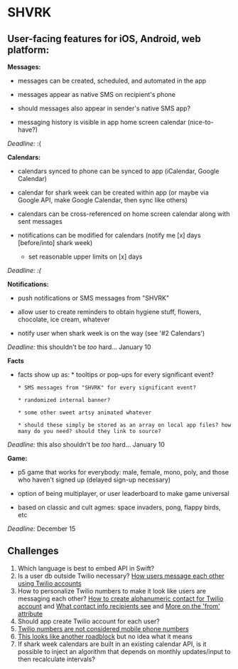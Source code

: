 # SHVRK

## User-facing features for iOS, Android, web platform:

**Messages:**

 * messages can be created, scheduled, and automated in the app
    
 * messages appear as native SMS on recipient's phone
    
 * should messages also appear in sender's native SMS app?
    
 * messaging history is visible in app home screen calendar (nice-to-have?)

*Deadline:* :(

**Calendars:**

* calendars synced to phone can be synced to app (iCalendar, Google Calendar)
    
* calendar for shark week can be created within app (or maybe via Google API, make Google Calendar, then sync like others)
    
* calendars can be cross-referenced on home screen calendar along with sent messages
    
* notifications can be modified for calendars (notify me [x] days [before/into] shark week)

   * set reasonable upper limits on [x] days
        
*Deadline: :(*

**Notifications:**

* push notifications or SMS messages from "SHVRK"

* allow user to create reminders to obtain hygiene stuff, flowers, chocolate, ice cream, whatever

* notify user when shark week is on the way (see '#2 Calendars')

*Deadline:* this shouldn't be *too* hard... January 10

**Facts**

* facts show up as:
      * tooltips or pop-ups for every significant event?
      
      * SMS messages from "SHVRK" for every significant event?
      
      * randomized internal banner?
      
      * some other sweet artsy animated whatever
      
      * should these simply be stored as an array on local app files? how many do you need? should they link to source?
      
*Deadline:* this also shouldn't be *too* hard... January 10

**Game:**

* p5 game that works for everybody: male, female, mono, poly, and those who haven't signed up (delayed sign-up necessary) 

* option of being multiplayer, or user leaderboard to make game universal

* based on classic and cult agmes: space invaders, pong, flappy birds, etc

*Deadline:* December 15
    
## Challenges

1. Which language is best to embed API in Swift?
2. Is a user db outside Twilio necessary? [How users message each other using Twilio accounts](https://www.twilio.com/help/faq/sms/how-can-i-have-users-send-text-messages-to-each-other-over-twilio)
3. How to personalize Twilio numbers to make it look like users are messaging each other? [How to create alphanumeric contact for Twilio account](https://www.twilio.com/help/faq/sms/what-is-alphanumeric-sender-id-and-how-do-i-get-started) and [What contact info recipients see](https://www.twilio.com/help/faq/sms/can-i-specify-the-phone-number-a-recipient-sees-when-getting-an-sms-from-my-twilio-app) and [More on the 'from' attribute](https://www.twilio.com/docs/api/twiml/sms/message#attributes-from)
4. Should app create Twilio account for each user?
5. [Twilio numbers are not considered mobile phone numbers](https://www.twilio.com/help/faq/sms/can-i-send-messages-from-facebook-and-other-services-to-twilio)
6. [This looks like another roadblock](https://www.twilio.com/help/faq/sms/is-there-a-way-to-use-alphanumeric-sender-id-with-messaging-services) but no idea what it means
7. If shark week calendars are built in an existing calendar API, is it possible to inject an algorithm that depends on monthly updates/input to then recalculate intervals?
